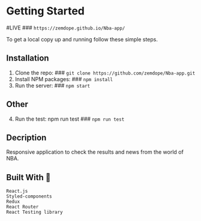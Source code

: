 # Getting Started
#LIVE ### `https://zemdope.github.io/Nba-app/`

To get a local copy up and running follow these simple steps.

## Installation
1. Clone the repo: ### `git clone https://github.com/zemdope/Nba-app.git`
2. Install NPM packages:  ### `npm install`
3. Run the server: ### `npm start`


## Other 
4. Run the test: npm run test ### `npm run test`

## Decription
Responsive application to check the results and news from the world of NBA.

## Built With 🔨

    React.js
    Styled-components
    Redux
    React Router
    React Testing library
    

    
